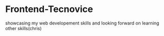 # Frontend-Tecnovice
showcasing my web developement skills and looking forward on learning other skills(chris)
